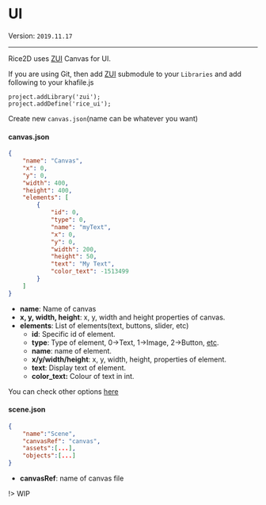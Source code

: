 # UI

Version: `2019.11.17`

---

Rice2D uses [ZUI](https://github.com/armory3d/zui) Canvas for UI.

If you are using Git, then add [ZUI](https://github.com/armory3d/zui) submodule to your `Libraries`
and add following to your khafile.js
```
project.addLibrary('zui');
project.addDefine('rice_ui');
```

Create new `canvas.json`(name can be whatever you want)

<!-- tabs:start -->
#### **canvas.json**

```json
{
    "name": "Canvas",
    "x": 0,
    "y": 0,
    "width": 400,
    "height": 400,
    "elements": [
        {
            "id": 0,
            "type": 0,
            "name": "myText",
            "x": 0,
            "y": 0,
            "width": 200,
            "height": 50,
            "text": "My Text",
            "color_text": -1513499
        }
    ]
}
```

* **name**: Name of canvas
* **x, y, width, height**: x, y, width and height properties of canvas.
* **elements**: List of elements(text, buttons, slider, etc)
    * **id**: Specific id of element.
    * **type**: Type of element, 0->Text, 1->Image, 2->Button, [etc](https://github.com/armory3d/zui/blob/9840d981f9916622710f883f4084488add43450f/Sources/zui/Canvas.hx#L315).
    * **name**: name of element.
    * **x/y/width/height**: x, y, width, height, properties of element.
    * **text**: Display text of element.
    * **color_text:** Colour of text in int.

You can check other options [here](https://github.com/armory3d/zui/blob/9840d981f9916622710f883f4084488add43450f/Sources/zui/Canvas.hx#L272)

#### **scene.json**
```json
{
    "name":"Scene",
    "canvasRef": "canvas",
    "assets":[...],
    "objects":[...]
}
```
* **canvasRef**: name of canvas file
<!-- tabs:end -->

!> WIP
